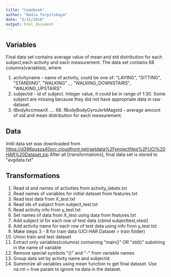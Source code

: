 ```yaml
---
title: "Codebook"
author: "Nadia Terpitskaya"
date: "5/15/2018"
output: html_document
---
```

## Variables
 Final data set contains average value of mean and std distribution for each subject,each activity and each measurement. The data set contains 68 columns(variables), where   
1. activityname - name of activity, could be one of: "LAYING", "SITTING", "STANDING", "WALKING"    , , "WALKING_DOWNSTAIRS", "WALKING_UPSTAIRS"    
2. subjectid - id of subject. Integer value, it could be in range of 1:30. Some subject are missing because they did not have appropriate data in raw dataset.  
3. tBodyAccmeanX ....  68. fBodyBodyGyroJerkMagstd - average amount of std and mean distribution for each measurement.

## Data 
Initil data set was downloaded  from https://d396qusza40orc.cloudfront.net/getdata%2Fprojectfiles%2FUCI%20HAR%20Dataset.zip
After all [transformations], final data set is stored to "avgdata.txt"

## Transformations
1. Read id and names of activities  from activity_labels.txt  
2. Read names of variables for initial dataset from features.txt
3. Read test data from X_test.txt
4. Read ids of subject from subject_test.txt
5. Read activity info from y_test.txt
6. Set names of data from X_test using data from features.txt
7. Add subject id for each row of test data (cbind subjecttest,xtest)
8. Add activity name for each row of test data using info from y_test.txt
9. Make steps 3 - 8 for train data (UCI HAR Dataset > train folder)
10. Union train and test dataset
11. Extract only variables(columns) containing "main()" OR "std()" substring in the name of variable
12. Remove special symbols "()" and "-" from variable names
13. Group data set by activity name and subjectid
14. Summirize all variables using mean function to get final dataset. Use na.rm = true param to ignore na data in the dataset.